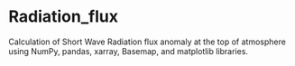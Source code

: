 # Radiation_flux
Calculation of Short Wave Radiation flux anomaly at the top of atmosphere using NumPy, pandas, xarray, Basemap, and matplotlib libraries.
